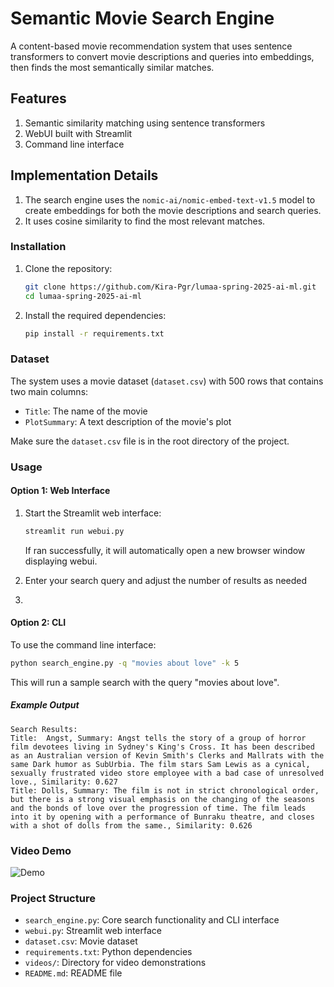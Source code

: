 # Semantic Movie Search Engine

A content-based movie recommendation system that uses sentence transformers to convert movie descriptions and queries into embeddings, then finds the most semantically similar matches.

## Features

1. Semantic similarity matching using sentence transformers
2. WebUI built with Streamlit
3. Command line interface

## Implementation Details

1. The search engine uses the `nomic-ai/nomic-embed-text-v1.5` model to create embeddings for both the movie descriptions and search queries. 
2. It uses cosine similarity to find the most relevant matches.

### Installation

1. Clone the repository:
   
   ```bash
   git clone https://github.com/Kira-Pgr/lumaa-spring-2025-ai-ml.git
   cd lumaa-spring-2025-ai-ml
   ```

2. Install the required dependencies:
   
   ```bash
   pip install -r requirements.txt
   ```

### Dataset

The system uses a movie dataset (`dataset.csv`) with 500 rows that contains two main columns:

- `Title`: The name of the movie
- `PlotSummary`: A text description of the movie's plot

Make sure the `dataset.csv` file is in the root directory of the project.

### Usage

#### Option 1: Web Interface

1. Start the Streamlit web interface:
   
   ```bash
   streamlit run webui.py
   ```
   
   If ran successfully, it will automatically open a new browser window displaying webui.

2. Enter your search query and adjust the number of results as needed

3. 

#### Option 2: CLI

To use the command line interface:

```bash
python search_engine.py -q "movies about love" -k 5
```

This will run a sample search with the query "movies about love". 

##### Example Output

```
Search Results:
Title:  Angst, Summary: Angst tells the story of a group of horror film devotees living in Sydney's King's Cross. It has been described as an Australian version of Kevin Smith's Clerks and Mallrats with the same Dark humor as SubUrbia. The film stars Sam Lewis as a cynical, sexually frustrated video store employee with a bad case of unresolved love., Similarity: 0.627
Title: Dolls, Summary: The film is not in strict chronological order, but there is a strong visual emphasis on the changing of the seasons and the bonds of love over the progression of time. The film leads into it by opening with a performance of Bunraku theatre, and closes with a shot of dolls from the same., Similarity: 0.626
```

### Video Demo

![Demo](videos/demo.gif)

### Project Structure

- `search_engine.py`: Core search functionality and CLI interface
- `webui.py`: Streamlit web interface
- `dataset.csv`: Movie dataset
- `requirements.txt`: Python dependencies
- `videos/`: Directory for video demonstrations
- `README.md`: README file

